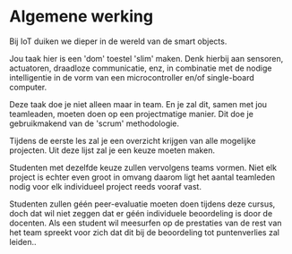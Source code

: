 # Algemene werking

Bij IoT duiken we dieper in de wereld van de smart objects. 

Jou taak hier is een 'dom' toestel 'slim' maken. Denk hierbij aan sensoren, 
actuatoren, draadloze communicatie, enz, in combinatie met de nodige 
intelligentie in de vorm van een microcontroller en/of single-board computer.

Deze taak doe je niet alleen maar in team. 
En je zal dit, samen met jou teamleaden, moeten doen op een projectmatige manier.
Dit doe je gebruikmakend van de 'scrum' methodologie.

Tijdens de eerste les zal je een overzicht krijgen van alle mogelijke projecten. 
Uit deze lijst zal je een keuze moeten maken. 

Studenten met dezelfde keuze zullen vervolgens teams vormen. 
Niet elk project is echter even groot in omvang daarom ligt het aantal teamleden 
nodig voor elk individueel project reeds vooraf vast.

Studenten zullen géén peer-evaluatie moeten doen tijdens deze cursus, doch 
dat wil niet zeggen dat er géén individuele beoordeling is door de docenten.
Als een student wil meesurfen op de prestaties van de rest van het team
spreekt voor zich dat dit bij de beoordeling tot puntenverlies zal leiden..

